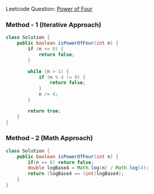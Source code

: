 Leetcode Question: [Power of Four](https://leetcode.com/problems/power-of-four/)

### Method - 1 (Iterative Approach)  
```java
class Solution {
    public boolean isPowerOfFour(int n) {
        if (n <= 0) {
            return false;
        }

        while (n > 1) {
            if (n % 4 != 0) {
                return false;
            }
            n /= 4;
        }

        return true;
    }
}
```

### Method - 2 (Math Approach)  
```java
class Solution {
    public boolean isPowerOfFour(int n) {
        if(n <= 0) return false;
        double logBase4 = Math.log(n) / Math.log(4);
        return (logBase4 == (int)logBase4);
    }
}
```
